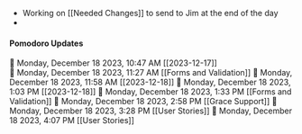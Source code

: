 - Working on [[Needed Changes]] to send to Jim at the end of the day
- 


#### Pomodoro Updates
🍅 Monday, December 18 2023, 10:47 AM [[2023-12-17]]    
🍅 Monday, December 18 2023, 11:27 AM [[Forms and Validation]]
🍅 Monday, December 18 2023, 11:58 AM [[2023-12-18]]
🍅 Monday, December 18 2023, 1:03 PM [[2023-12-18]]
🍅 Monday, December 18 2023, 1:33 PM [[Forms and Validation]]🍅 Monday, December 18 2023, 2:58 PM [[Grace Support]]🍅 Monday, December 18 2023, 3:28 PM [[User Stories]]🍅 Monday, December 18 2023, 4:07 PM [[User Stories]]